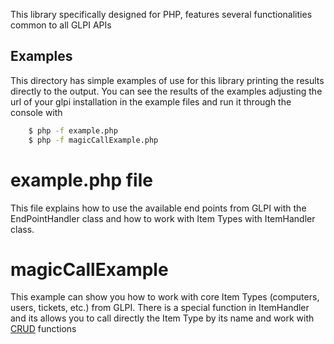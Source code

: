 This library specifically designed for PHP, features several functionalities common to all GLPI APIs

## Examples

This directory has simple examples of use for this library printing the results directly to the output.
You can see the results of the examples adjusting the url of your glpi installation in the example files and run it through the console with

```bash
    $ php -f example.php
    $ php -f magicCallExample.php
```

# example.php file

This file explains how to use the available end points from GLPI with the EndPointHandler class and how to work with Item Types with ItemHandler class.

# magicCallExample

This example can show you how to work with core Item Types (computers, users, tickets, etc.) from GLPI. There is a special function in ItemHandler and its allows you to call directly the Item Type by its name and work with [CRUD](https://www.wikipedia.org/wiki/CRUD) functions